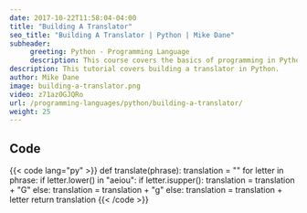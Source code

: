 ```yaml
---
date: 2017-10-22T11:58:04-04:00
title: "Building A Translator"
seo_title: "Building A Translator | Python | Mike Dane"
subheader:
     greeting: Python - Programming Language
     description: This course covers the basics of programming in Python. Work your way through the videos and we'll teach you everything you need to know to start your programming journey!
description: This tutorial covers building a translator in Python.
author: Mike Dane
image: building-a-translator.png
video: z71azOGJQRo
url: /programming-languages/python/building-a-translator/
weight: 25
---
```


## Code

{{< code lang="py" >}}
def translate(phrase):
     translation = ""
     for letter in phrase:
          if letter.lower() in "aeiou":
               if letter.isupper():
                    translation = translation + "G"
               else:
                    translation = translation + "g"
          else:
               translation = translation + letter
     return translation
{{< /code >}}